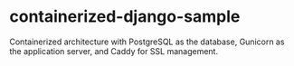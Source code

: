 # containerized-django-sample
Containerized architecture with PostgreSQL as the database, Gunicorn as the application server, and Caddy for SSL management.
